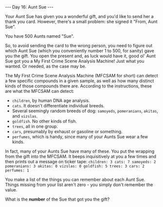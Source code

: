 --- Day 16: Aunt Sue ---

Your Aunt Sue has given you a wonderful gift, and you'd like to send her a 
thank you card. However, there's a small problem: she signed it "From, Aunt 
Sue".

You have 500 Aunts named "Sue".

So, to avoid sending the card to the wrong person, you need to figure out which 
Aunt Sue (which you conveniently number 1 to 500, for sanity) gave you the 
gift. You open the present and, as luck would have it, good ol' Aunt Sue got 
you a My First Crime Scene Analysis Machine! Just what you wanted. Or needed, 
as the case may be.

The My First Crime Scene Analysis Machine (MFCSAM for short) can detect a few 
specific compounds in a given sample, as well as how many distinct kinds of 
those compounds there are. According to the instructions, these are what the 
MFCSAM can detect:

 - `children`, by human DNA age analysis.
 - `cats`. It doesn't differentiate individual breeds.
 - Several seemingly random breeds of dog: `samoyeds`, `pomeranians`, `akitas`, 
and `vizslas`.
 - `goldfish`. No other kinds of fish.
 - `trees`, all in one group.
 - `cars`, presumably by exhaust or gasoline or something.
 - `perfumes`, which is handy, since many of your Aunts Sue wear a few kinds.


In fact, many of your Aunts Sue have many of these. You put the wrapping from 
the gift into the MFCSAM. It beeps inquisitively at you a few times and then 
prints out a message on ticker tape:
`children: 3
cats: 7
samoyeds: 2
pomeranians: 3
akitas: 0
vizslas: 0
goldfish: 5
trees: 3
cars: 2
perfumes: 1
`

You make a list of the things you can remember about each Aunt Sue. Things 
missing from your list aren't zero - you simply don't remember the value.

What is the **number** of the Sue that got you the gift?

